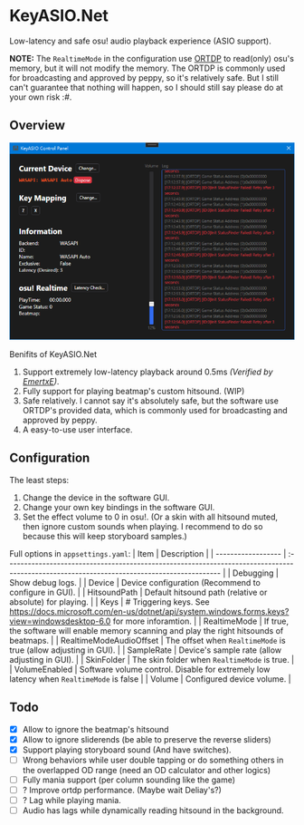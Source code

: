 # KeyASIO.Net
Low-latency and safe osu! audio playback experience (ASIO support).

**NOTE:** The `RealtimeMode` in the configuration use [ORTDP](https://github.com/OsuSync/OsuRTDataProvider) to read(only) osu's memory, but it will not modify the memory. The ORTDP is commonly used for broadcasting and approved by peppy, so it's relatively safe. But I still can't guarantee that nothing will happen, so I should still say please do at your own risk :#.

## Overview 
![overview](docs/overview.png)

Benifits of KeyASIO.Net
1. Support extremely low-latency playback around 0.5ms *(Verified by [EmertxE](https://osu.ppy.sh/users/954557))*.
2. Fully support for playing beatmap's custom hitsound. (WIP)
3. Safe relatively. I cannot say it's absolutely safe, but the software use ORTDP's provided data, which is commonly used for broadcasting and approved by peppy.
4. A easy-to-use user interface.

## Configuration
The least steps:
1. Change the device in the software GUI.
2. Change your own key bindings in the software GUI.
3. Set the effect volume to 0 in osu!. (Or a skin with all hitsound muted, then ignore custom sounds when playing. I recommend to do so because this will keep storyboard samples.)

Full options in `appsettings.yaml`: 
| Item               | Description                                                                                                                                |
| ------------------ | :----------------------------------------------------------------------------------------------------------------------------------------- |
| Debugging          | Show debug logs.                                                                                                                           |
| Device             | Device configuration (Recommend to configure in GUI).                                                                                      |
| HitsoundPath       | Default hitsound path (relative or absolute) for playing.                                                                                  |
| Keys               | # Triggering keys. See https://docs.microsoft.com/en-us/dotnet/api/system.windows.forms.keys?view=windowsdesktop-6.0 for more inforamtion. |
| RealtimeMode            | If true, the software will enable memory scanning and play the right hitsounds of beatmaps.                                                |
| RealtimeModeAudioOffset | The offset when `RealtimeMode` is true (allow adjusting in GUI).                                                                                |
| SampleRate         | Device's sample rate (allow adjusting in GUI).                                                                                             |
| SkinFolder         | The skin folder when `RealtimeMode` is true.                                                                                                    |
| VolumeEnabled      | Software volume control. Disable for extremely low latency when `RealtimeMode` is false                                                         |
| Volume             | Configured device volume.                                                                                                                  |

## Todo
- [x] Allow to ignore the beatmap's hitsound
- [x] Allow to ignore sliderends (be able to preserve the reverse sliders)
- [x] Support playing storyboard sound (And have switches).
- [ ] Wrong behaviors while user double tapping or do something others in the overlapped OD range (need an OD calculator and other logics)
- [ ] Fully mania support (per column sounding like the game)
- [ ] ? Improve ortdp performance. (Maybe wait Deliay's?)
- [ ] ? Lag while playing mania.
- [ ] Audio has lags while dynamically reading hitsound in the background.
